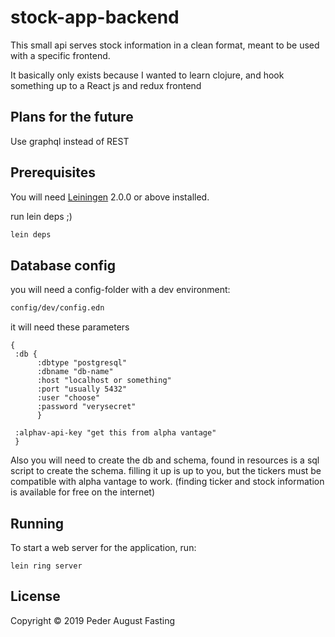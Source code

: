 # stock-app-backend

This small api serves stock information in a clean format, meant to be used with
a specific frontend.

It basically only exists because I wanted to learn clojure, and hook something
up to a React js and redux frontend

## Plans for the future

Use graphql instead of REST

## Prerequisites

You will need [Leiningen][] 2.0.0 or above installed.

[leiningen]: https://github.com/technomancy/leiningen

run lein deps ;)
``` sh
lein deps
```

## Database config

you will need a config-folder with a dev environment:

``` sh
config/dev/config.edn
```

it will need these parameters

``` edn
{
 :db {
      :dbtype "postgresql"
      :dbname "db-name"
      :host "localhost or something"
      :port "usually 5432"
      :user "choose"
      :password "verysecret"
      }

 :alphav-api-key "get this from alpha vantage"
 }
```

Also you will need to create the db and schema, found in resources is a sql
script to create the schema. filling it up is up to you, but the tickers must be
compatible with alpha vantage to work. (finding ticker and stock information is
available for free on the internet)

## Running

To start a web server for the application, run:

    lein ring server

## License

Copyright © 2019 Peder August Fasting
